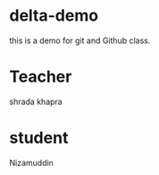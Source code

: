 # delta-demo
this is a demo for git and Github class.

# Teacher
shrada khapra

# student
Nizamuddin